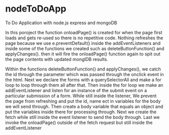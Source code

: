 ﻿# nodeToDoApp
 To Do Application with node.js express and mongoDB
 
In this poroject the function onloadPage() is created for when the page first loads and gets re-used so there is no repetitive code.
Nothing refreshes the page because we use e.preventDefault() inside the addEventListeners and inside some of the functions we created such as deleteButtonFunction() and applyChanges(). 
then it will fire the onloadPage() function again to spit out the page contents with updated monglDB results.
		

Within the functions  deleteButtonFunction() and applyChanges(), we catch the id through the parameter which was passed through the onclick event in the html.
Next we declare the forms with a querySelectorAll and make a for loop to loop through them all after that.
Then inside the for loop we make an addEventListener and listen for an instance of the submit event on a particular submission of a form.
While still inside the listener, We prevent the page from refreshing and put the id, name ect in variables for the body we will send through.
Then create a body variable that equals an object and put the variables inside there for processing through.
Next we create the fetch while still inside the event listener to send the body through.
Last we invoke the onloadPage() outside of the fetch request but still inside the addEventListener
